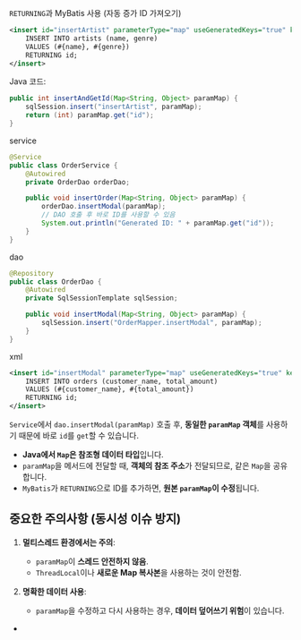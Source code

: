 

 
 `RETURNING`과 MyBatis 사용 (자동 증가 ID 가져오기)

```xml
<insert id="insertArtist" parameterType="map" useGeneratedKeys="true" keyProperty="id">
    INSERT INTO artists (name, genre)
    VALUES (#{name}, #{genre})
    RETURNING id;
</insert>
```

Java 코드:

```java
public int insertAndGetId(Map<String, Object> paramMap) {
    sqlSession.insert("insertArtist", paramMap);
    return (int) paramMap.get("id");
}
```



service
```java
@Service
public class OrderService {
    @Autowired
    private OrderDao orderDao;

    public void insertOrder(Map<String, Object> paramMap) {
        orderDao.insertModal(paramMap);
        // DAO 호출 후 바로 ID를 사용할 수 있음
        System.out.println("Generated ID: " + paramMap.get("id"));
    }
}
```

dao
```java
@Repository
public class OrderDao {
    @Autowired
    private SqlSessionTemplate sqlSession;

    public void insertModal(Map<String, Object> paramMap) {
        sqlSession.insert("OrderMapper.insertModal", paramMap);
    }
}
```

xml
```xml
<insert id="insertModal" parameterType="map" useGeneratedKeys="true" keyProperty="id">
    INSERT INTO orders (customer_name, total_amount)
    VALUES (#{customer_name}, #{total_amount})
    RETURNING id;
</insert>
```

`Service`에서 `dao.insertModal(paramMap)` 호출 후, **동일한 `paramMap` 객체**를 사용하기 때문에 바로 `id`를 `get`할 수 있습니다.

- **Java에서 `Map`은 참조형 데이터 타입**입니다.
- `paramMap`을 메서드에 전달할 때, **객체의 참조 주소**가 전달되므로, 같은 `Map`을 공유합니다.
- `MyBatis`가 `RETURNING`으로 ID를 추가하면, **원본 `paramMap`이 수정**됩니다.


## **중요한 주의사항 (동시성 이슈 방지)**

1. **멀티스레드 환경에서는 주의**:
    
    - `paramMap`이 **스레드 안전하지 않음**.
    - `ThreadLocal`이나 **새로운 Map 복사본**을 사용하는 것이 안전함.
2. **명확한 데이터 사용**:
    
    - `paramMap`을 수정하고 다시 사용하는 경우, **데이터 덮어쓰기 위험**이 있습니다.
- 